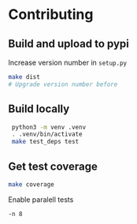 # Contributing

## Build and upload to pypi

Increase version number in `setup.py`

```bash
make dist
# Upgrade version number before
```

## Build locally

```bash
 python3 -m venv .venv
 . .venv/bin/activate
 make test_deps test
```

## Get test coverage

```bash
make coverage
```

Enable paralell tests

```bash
-n 8
```

